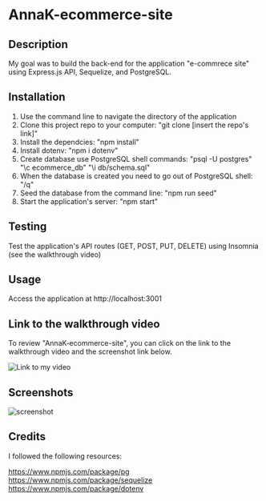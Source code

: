# AnnaK-ecommerce-site

## Description

My goal was to build the back-end for the application "e-commrece site" using Express.js API, Sequelize, and PostgreSQL.

## Installation

1. Use the command line to navigate the directory of the application
2. Clone this project repo to your computer: "git clone [insert the repo's link]"
3. Install the dependcies: "npm install"
4. Install dotenv: "npm i dotenv" 
5. Create database use PostgreSQL shell commands:
    "psql -U postgres"
    "\c ecommerce_db"
    "\i db/schema.sql"
6. When the database is created you need to go out of PostgreSQL shell: "/q"
7. Seed the database from the command line: "npm run seed"
8. Start the application's server: "npm start"

## Testing

Test the application's API routes (GET, POST, PUT, DELETE) using Insomnia (see the walkthrough video) 

## Usage

Access the application at http://localhost:3001

## Link to the walkthrough video

To review "AnnaK-ecommerce-site", you can click on the link to the walkthrough video and the screenshot link below.

![Link to my video]()

## Screenshots

![screenshot]()

## Credits

I followed the following resources:

https://www.npmjs.com/package/pg
https://www.npmjs.com/package/sequelize
https://www.npmjs.com/package/dotenv

